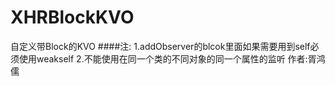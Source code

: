 # XHRBlockKVO
自定义带Block的KVO
####注:
  1.addObserver的blcok里面如果需要用到self必须使用weakself
  2.不能使用在同一个类的不同对象的同一个属性的监听
作者:胥鸿儒
